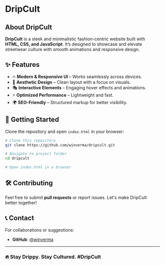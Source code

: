 # DripCult

## About DripCult
**DripCult** is a sleek and minimalistic fashion-centric website built with **HTML, CSS, and JavaScript**. It’s designed to showcase and elevate streetwear culture with smooth animations and responsive design.

## ✨ Features
- 🔥 **Modern & Responsive UI** – Works seamlessly across devices.
- 🎨 **Aesthetic Design** – Clean layout with a focus on visuals.
- 🎭 **Interactive Elements** – Engaging hover effects and animations.
- ⚡ **Optimized Performance** – Lightweight and fast.
- 🌍 **SEO-Friendly** – Structured markup for better visibility.

## 🚀 Getting Started
Clone the repository and open `index.html` in your browser:

```sh
# Clone this repository
git clone https://github.com/winverma/dripcult.git

# Navigate to project folder
cd dripcult

# Open index.html in a browser
```

## 🛠️ Contributing
Feel free to submit **pull requests** or report issues. Let's make DripCult better together!

## 📞 Contact
For collaborations or suggestions:
- **GitHub**: [@winverma](https://github.com/winverma)
---
### 🔥 Stay Drippy. Stay Cultured. #DripCult



